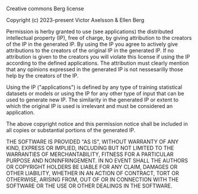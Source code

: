 Creative commons Berg license

Copyright (c) 2023-present Victor Axelsson & Ellen Berg

Permission is herby granted to use (see applications) the distributed intellectual property (IP), free of charge, by giving attribution to the creators of the IP in the generated IP. By using the IP you agree to actively give attributions to the creators of the original IP in the generated IP. If no attribution is given to the creators you will violate this license if using the IP according to the defined applications. The attribution must clearly mention that any opinions expressed in the generated IP is not nessesarilly those help by the creators of the IP. 

Using the IP ("applications") is defined by any type of training statistical datasets or models or using the IP for any other type of input that can be used to generate new IP. The similarity in the generated IP or extent to which the original IP is used is irrelevant and must be considered an application.

The above copyright notice and this permission notice shall be included in all
copies or substantial portions of the generated IP.

THE SOFTWARE IS PROVIDED "AS IS", WITHOUT WARRANTY OF ANY KIND, EXPRESS OR
IMPLIED, INCLUDING BUT NOT LIMITED TO THE WARRANTIES OF MERCHANTABILITY,
FITNESS FOR A PARTICULAR PURPOSE AND NONINFRINGEMENT. IN NO EVENT SHALL THE
AUTHORS OR COPYRIGHT HOLDERS BE LIABLE FOR ANY CLAIM, DAMAGES OR OTHER
LIABILITY, WHETHER IN AN ACTION OF CONTRACT, TORT OR OTHERWISE, ARISING FROM,
OUT OF OR IN CONNECTION WITH THE SOFTWARE OR THE USE OR OTHER DEALINGS IN THE
SOFTWARE.